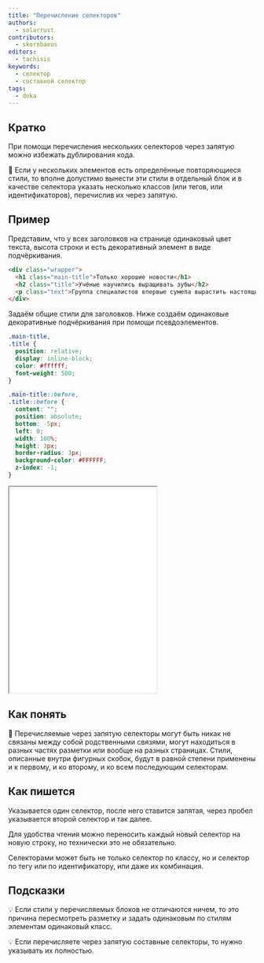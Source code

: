 ```yaml
---
title: "Перечисление селекторов"
authors:
  - solarrust
contributors:
  - skorobaeus
editors:
  - tachisis
keywords:
  - селектор
  - составной селектор
tags:
  - doka
---
```


## Кратко

При помощи перечисления нескольких селекторов через запятую можно избежать дублирования кода.

🤖 Если у нескольких элементов есть определённые повторяющиеся стили, то вполне допустимо вынести эти стили в отдельный блок и в качестве селектора указать несколько классов (или тегов, или идентификаторов), перечислив их через запятую.

## Пример

Представим, что у всех заголовков на странице одинаковый цвет текста, высота строки и есть декоративный элемент в виде подчёркивания.

```html
<div class="wrapper">
  <h1 class="main-title">Только хорошие новости</h1>
  <h2 class="title">Учёные научились выращивать зубы</h2>
  <p class="text">Группа специалистов впервые сумела вырастить настоящий зуб ...</p>
</div>
```

Задаём общие стили для заголовков. Ниже создаём одинаковые декоративные подчёркивания при помощи псевдоэлементов.

```css
.main-title,
.title {
  position: relative;
  display: inline-block;
  color: #ffffff;
  font-weight: 500;
}

.main-title::before,
.title::before {
  content: "";
  position: absolute;
  bottom: -5px;
  left: 0;
  width: 100%;
  height: 3px;
  border-radius: 3px;
  background-color: #FFFFFF;
  z-index: -1;
}
```

<iframe title="Перечисление селекторов" src="demos/enumerous-selector/" height="420"></iframe>

## Как понять

🤖 Перечисляемые через запятую селекторы могут быть никак не связаны между собой родственными связями, могут находиться в разных частях разметки или вообще на разных страницах. Стили, описанные внутри фигурных скобок, будут в равной степени применены и к первому, и ко второму, и ко всем последующим селекторам.

## Как пишется

Указывается один селектор, после него ставится запятая, через пробел указывается второй селектор и так далее.

Для удобства чтения можно переносить каждый новый селектор на новую строку, но технически это не обязательно.

Селекторами может быть не только селектор по классу, но и селектор по тегу или по идентификатору, или даже их комбинация.

## Подсказки

💡 Если стили у перечисляемых блоков не отличаются ничем, то это причина пересмотреть разметку и задать одинаковым по стилям элементам одинаковый класс.

💡 Если перечисляете через запятую составные селекторы, то нужно указывать их полностью.
